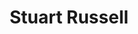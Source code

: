 ---
# Display name
title: Stuart Russell



external_link: https://people.eecs.berkeley.edu/~russell/
---